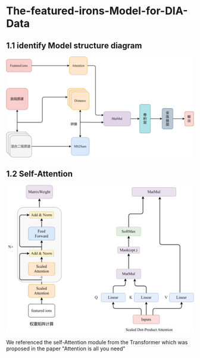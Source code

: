 # The-featured-irons-Model-for-DIA-Data

## 1.1 identify Model structure diagram
![](figs/模型结构.png)
## 1.2 Self-Attention
![](figs/self-Attention.png)

We referenced the self-Attention module from the Transformer which was proposed in the paper "Attention is all you need"


